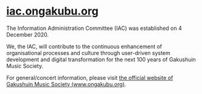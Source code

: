[iac.ongakubu.org](https://iac.ongakubu.org)
===
The Information Administration Committee (IAC) was established on 4 December 2020.

We, the IAC, will contribute to the continuous enhancement of organisational processes and culture through user-driven system development and digital transformation for the next 100 years of Gakushuin Music Society.

For general/concert information, please visit [the official website of Gakushuin Music Society (www.ongakubu.org)](https://www.ongakubu.org/).
